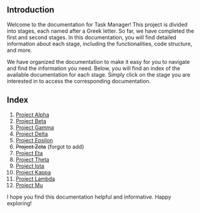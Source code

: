 ## Introduction

Welcome to the documentation for Task Manager! This project is divided into stages, each named after a Greek letter. So far, we have completed the first and second stages. In this documentation, you will find detailed information about each stage, including the functionalities, code structure, and more.

We have organized the documentation to make it easy for you to navigate and find the information you need. Below, you will find an index of the available documentation for each stage. Simply click on the stage you are interested in to access the corresponding documentation.

## Index

1. [Project Alpha](ProjectAlpha.md)
2. [Project Beta](ProjectBeta.md)
3. [Project Gamma](ProjectGamma.md)
4. [Project Delta](ProjectDelta.md)
5. [Project Epsilon](ProjectEpsilon.md)  
6.  ~~Project Zeta~~ {forgot to add}
6. [Project Eta](ProjectEta.md)
7. [Project Theta](ProjectTheta.md)
8. [Project Iota](ProjectIota.md)
9.  [Project Kappa](ProjectKappa.md)
10. [Project Lambda](ProjectLambda.md)
11. [Project Mu](ProjectMu.md)

I hope you find this documentation helpful and informative. Happy exploring!

